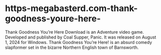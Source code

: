 # https-megabasterd.com-thank-goodness-youre-here-
Thank Goodness You’re Here Download is an Adventure video game. Developed and published by Coal Supper, Panic. It was released on August 1, 2024 for Windows. Thank Goodness You’re Here! is an absurd comedy slapformer set in the bizarre Northern English town of Barnsworth.
